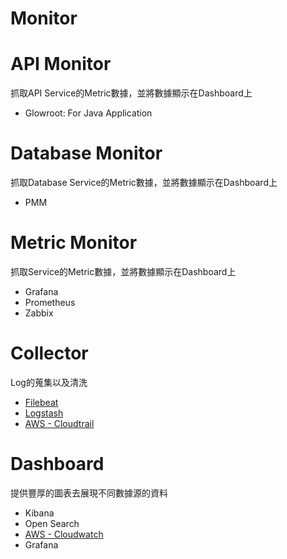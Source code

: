 # Monitor

# API Monitor
抓取API Service的Metric數據，並將數據顯示在Dashboard上
* Glowroot: For Java Application

# Database Monitor
抓取Database Service的Metric數據，並將數據顯示在Dashboard上
* PMM

# Metric Monitor
抓取Service的Metric數據，並將數據顯示在Dashboard上
* Grafana
* Prometheus
* Zabbix

# Collector
Log的蒐集以及清洗
* [Filebeat](filebeat/readme.md)
* [Logstash](logstash/readme.md)
* [AWS - Cloudtrail](../paas/aws/service/cloudtrail.md)

# Dashboard
提供豐厚的圖表去展現不同數據源的資料
* Kibana
* Open Search
* [AWS - Cloudwatch](../paas/aws/service/cloudwatch.md)
* Grafana
